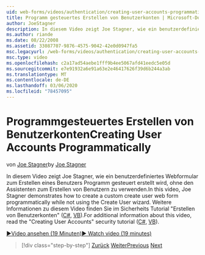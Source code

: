 ```yaml
---
uid: web-forms/videos/authentication/creating-user-accounts-programmatically
title: Programm gesteuertes Erstellen von Benutzerkonten | Microsoft-Dokumentation
author: JoeStagner
description: In diesem Video zeigt Joe Stagner, wie ein benutzerdefiniertes Webformular zum Erstellen eines Benutzers Programm gesteuert erstellt wird, ohne den Assistenten zum Erstellen von Benutzern zu verwenden. Weitere i...
ms.author: riande
ms.date: 08/22/2008
ms.assetid: 33087707-9876-4575-9042-42e0d0947fa5
msc.legacyurl: /web-forms/videos/authentication/creating-user-accounts-programmatically
msc.type: video
ms.openlocfilehash: c2a17ad54aebe1fff9b4ee5067afd41eedc5e05d
ms.sourcegitcommit: e7e91932a6e91a63e2e46417626f39d6b244a3ab
ms.translationtype: MT
ms.contentlocale: de-DE
ms.lasthandoff: 03/06/2020
ms.locfileid: "78457095"
---
```

# <a name="creating-user-accounts-programmatically"></a><span data-ttu-id="6c29e-104">Programmgesteuertes Erstellen von Benutzerkonten</span><span class="sxs-lookup"><span data-stu-id="6c29e-104">Creating User Accounts Programmatically</span></span>

<span data-ttu-id="6c29e-105">von [Joe Stagner](https://github.com/JoeStagner)</span><span class="sxs-lookup"><span data-stu-id="6c29e-105">by [Joe Stagner](https://github.com/JoeStagner)</span></span>

<span data-ttu-id="6c29e-106">In diesem Video zeigt Joe Stagner, wie ein benutzerdefiniertes Webformular zum Erstellen eines Benutzers Programm gesteuert erstellt wird, ohne den Assistenten zum Erstellen von Benutzern zu verwenden.</span><span class="sxs-lookup"><span data-stu-id="6c29e-106">In this video, Joe Stagner demonstrates how to create a custom create user web form programmatically while not using the Create User wizard.</span></span> <span data-ttu-id="6c29e-107">Weitere Informationen zu diesem Video finden Sie im Sicherheits Tutorial "Erstellen von Benutzerkonten" ([C#](../../overview/older-versions-security/membership/creating-user-accounts-cs.md), [VB](../../overview/older-versions-security/membership/creating-user-accounts-vb.md)).</span><span class="sxs-lookup"><span data-stu-id="6c29e-107">For additional information about this video, read the "Creating User Accounts" security tutorial ([C#](../../overview/older-versions-security/membership/creating-user-accounts-cs.md), [VB](../../overview/older-versions-security/membership/creating-user-accounts-vb.md)).</span></span>

[<span data-ttu-id="6c29e-108">&#9654;Video ansehen (19 Minuten)</span><span class="sxs-lookup"><span data-stu-id="6c29e-108">&#9654; Watch video (19 minutes)</span></span>](https://channel9.msdn.com/Blogs/ASP-NET-Site-Videos/creating-user-accounts-programmatically)

> [!div class="step-by-step"]
> <span data-ttu-id="6c29e-109">[Zurück](creating-user-accounts-with-the-create-user-wizard.md)
> [Weiter](validating-users-manually.md)</span><span class="sxs-lookup"><span data-stu-id="6c29e-109">[Previous](creating-user-accounts-with-the-create-user-wizard.md)
[Next](validating-users-manually.md)</span></span>
